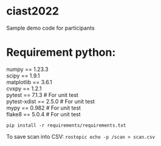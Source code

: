 # ciast2022
Sample demo code for participants 

# Requirement python: 

numpy == 1.23.3 <br />
scipy == 1.9.1 <br />
matplotlib == 3.6.1 <br />
cvxpy == 1.2.1 <br />
pytest == 7.1.3 # For unit test <br />
pytest-xdist == 2.5.0 # For unit test <br />
mypy == 0.982 # For unit test <br />
flake8 == 5.0.4 # For unit test <br />

`pip install -r requirements/requirements.txt`

To save scan into CSV: 
`rostopic echo -p /scan > scan.csv`

